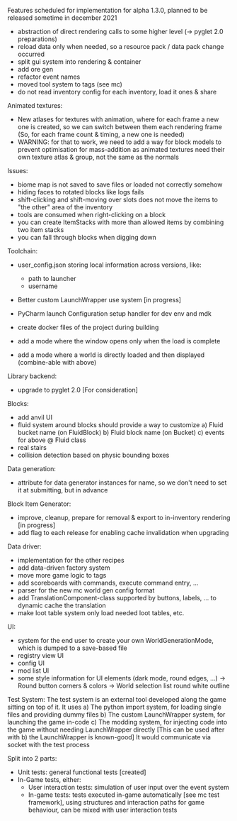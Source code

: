 

Features scheduled for implementation for alpha 1.3.0, planned to be released sometime in december 2021
- abstraction of direct rendering calls to some higher level (-> pyglet 2.0 preparations)
- reload data only when needed, so a resource pack / data pack change occurred
- split gui system into rendering & container
- add ore gen
- refactor event names
- moved tool system to tags (see mc)
- do not read inventory config for each inventory, load it ones & share


Animated textures:
- New atlases for textures with animation, where for each frame a new one is created, so we can switch between them 
each rendering frame (So, for each frame count & timing, a new one is needed)
- WARNING: for that to work, we need to add a way for block models to prevent optimisation for mass-addition 
    as animated textures need their own texture atlas & group, not the same as the normals


Issues:
- biome map is not saved to save files or loaded not correctly somehow
- hiding faces to rotated blocks like logs fails
- shift-clicking and shift-moving over slots does not move the items to "the other" area of the inventory
- tools are consumed when right-clicking on a block
- you can create ItemStacks with more than allowed items by combining two item stacks
- you can fall through blocks when digging down


Toolchain:
- user_config.json storing local information across versions, like:
    - path to launcher
    - username

- Better custom LaunchWrapper use system [in progress]
- PyCharm launch Configuration setup handler for dev env and mdk
- create docker files of the project during building
- add a mode where the window opens only when the load is complete
- add a mode where a world is directly loaded and then displayed (combine-able with above)

Library backend:
- upgrade to pyglet 2.0 [For consideration]

Blocks:
- add anvil UI
- fluid system around blocks should provide a way to customize 
a) Fluid bucket name (on FluidBlock)
b) Fluid block name (on Bucket)
c) events for above @ Fluid class
- real stairs
- collision detection based on physic bounding boxes

Data generation:
- attribute for data generator instances for name, so we don't need to set it at submitting, but in advance

Block Item Generator:
- improve, cleanup, prepare for removal & export to in-inventory rendering [in progress]
- add flag to each release for enabling cache invalidation when upgrading

Data driver:
- implementation for the other recipes
- add data-driven factory system
- move more game logic to tags
- add scoreboards with commands, execute command entry, ...
- parser for the new mc world gen config format
- add TranslationComponent-class supported by buttons, labels, ... to dynamic cache the translation
- make loot table system only load needed loot tables, etc.

UI:
- system for the end user to create your own WorldGenerationMode, which is dumped to a save-based file
- registry view UI
- config UI
- mod list UI
- some style information for UI elements (dark mode, round edges, ...)
-> Round button corners & colors
-> World selection list round white outline 

Test System:
The test system is an external tool developed along the game sitting on top of it. It uses
a) The python import system, for loading single files and providing dummy files
b) The custom LaunchWrapper system, for launching the game in-code
c) The modding system, for injecting code into the game without needing LaunchWrapper directly
    [This can be used after with b) the LaunchWrapper is known-good]
    It would communicate via socket with the test process

Split into 2 parts:
- Unit tests: general functional tests [created]
- In-Game tests, either:
  - User interaction tests: simulation of user input over the event system
  - In-game tests: tests executed in-game automatically [see mc test framework], using structures and interaction paths
      for game behaviour, can be mixed with user interaction tests


